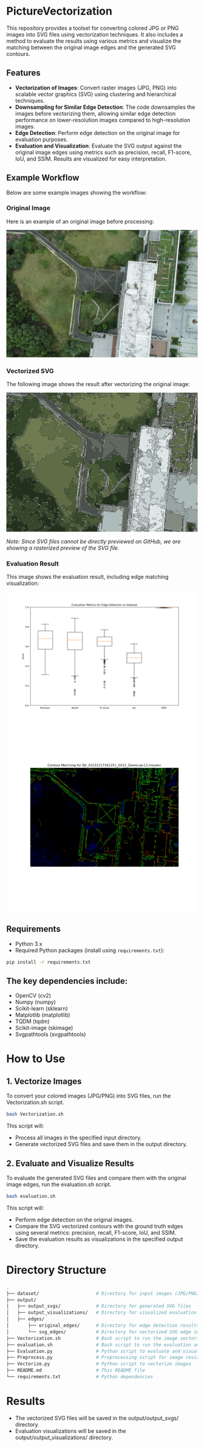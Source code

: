 # PictureVectorization
This repository provides a toolset for converting colored JPG or PNG images into SVG files using vectorization techniques. It also includes a method to evaluate the results using various metrics and visualize the matching between the original image edges and the generated SVG contours.

## Features

- **Vectorization of Images**: Convert raster images (JPG, PNG) into scalable vector graphics (SVG) using clustering and hierarchical techniques.
- **Downsampling for Similar Edge Detection**: The code downsamples the images before vectorizing them, allowing similar edge detection performance on lower-resolution images compared to high-resolution images.
- **Edge Detection**: Perform edge detection on the original image for evaluation purposes.
- **Evaluation and Visualization**: Evaluate the SVG output against the original image edges using metrics such as precision, recall, F1-score, IoU, and SSIM. Results are visualized for easy interpretation.

## Example Workflow

Below are some example images showing the workflow:

### Original Image
Here is an example of an original image before processing:

![Original Image](examples/original_image.jpg)

### Vectorized SVG
The following image shows the result after vectorizing the original image:

![Vectorized Image](examples/vectorized_image.png)

_Note: Since SVG files cannot be directly previewed on GitHub, we are showing a rasterized preview of the SVG file._

### Evaluation Result
This image shows the evaluation result, including edge matching visualization:

![Evaluation Result](examples/evaluation_metrics_boxplot.png)
![edge matching](examples/matching.png)

## Requirements

- Python 3.x
- Required Python packages (install using `requirements.txt`):
  
```bash
pip install -r requirements.txt
```
## The key dependencies include:

- OpenCV (cv2)
- Numpy (numpy)
- Scikit-learn (sklearn)
- Matplotlib (matplotlib)
- TQDM (tqdm)
- Scikit-image (skimage)
- Svgpathtools (svgpathtools)
# How to Use
## 1. Vectorize Images
To convert your colored images (JPG/PNG) into SVG files, run the Vectorization.sh script.


```bash
bash Vectorization.sh
```
This script will:

- Process all images in the specified input directory.
- Generate vectorized SVG files and save them in the output directory.
## 2. Evaluate and Visualize Results
To evaluate the generated SVG files and compare them with the original image edges, run the evaluation.sh script.

```bash
bash evaluation.sh
```
This script will:

- Perform edge detection on the original images.
- Compare the SVG vectorized contours with the ground truth edges using several metrics: precision, recall, F1-score, IoU, and SSIM.
- Save the evaluation results as visualizations in the specified output directory.
# Directory Structure
```bash
.
├── dataset/                     # Directory for input images (JPG/PNG)
├── output/
│   ├── output_svgs/             # Directory for generated SVG files
│   ├── output_visualizations/   # Directory for visualized evaluation results
│   ├── edges/
│       ├── original_edges/      # Directory for edge detection results on the original images
│       └── svg_edges/           # Directory for vectorized SVG edge images
├── Vectorization.sh             # Bash script to run the image vectorization process
├── evaluation.sh                # Bash script to run the evaluation and visualization
├── Evaluation.py                # Python script to evaluate and visualize results
├── Preprocess.py                # Preprocessing script for image resizing
├── Vectorize.py                 # Python script to vectorize images
├── README.md                    # This README file
└── requirements.txt             # Python dependencies
```

# Results
- The vectorized SVG files will be saved in the output/output_svgs/ directory.
- Evaluation visualizations will be saved in the output/output_visualizations/ directory.

